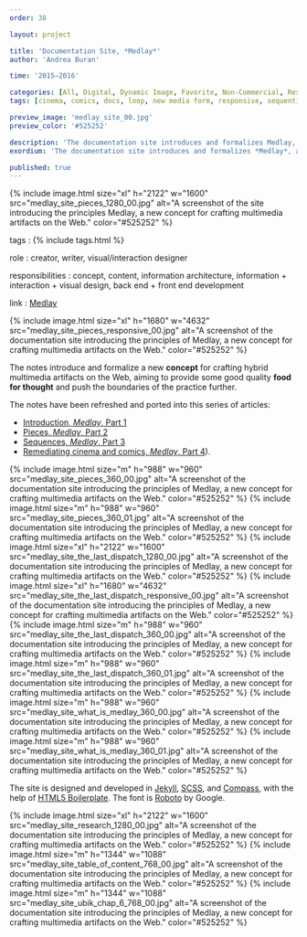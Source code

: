 ```yaml
---
order: 38

layout: project

title: 'Documentation Site, *Medlay*'
author: 'Andrea Buran'

time: '2015–2016'

categories: [All, Digital, Dynamic Image, Favorite, Non-Commercial, Research]
tags: [cinema, comics, docs, loop, new media form, responsive, sequential art, site]

preview_image: 'medlay_site_00.jpg'
preview_color: '#525252'

description: 'The documentation site introduces and formalizes Medlay, a new hybrid media form for crafting multimedia artifacts on the Web.'
exordium: 'The documentation site introduces and formalizes *Medlay*, a new hybrid media form for crafting multimedia artifacts on the Web.'

published: true
---
```


<div class="figures">
    {% include image.html
        size="xl"
        h="2122" w="1600"
        src="medlay_site_pieces_1280_00.jpg"
        alt="A screenshot of the site introducing the principles Medlay, a new concept for crafting multimedia artifacts on the Web."
        color="#525252"
    %}
</div>

tags
: {% include tags.html %}

role
: creator, writer, visual/interaction designer

responsibilities
: concept, content, information architecture, information + interaction + visual design, back end + front end development

link
: [Medlay](http://ranbureand.github.io/medlay/ "Medlay")

<div class="figures">
    {% include image.html
        size="xl"
        h="1680" w="4632"
        src="medlay_site_pieces_responsive_00.jpg"
        alt="A screenshot of the documentation site introducing the principles of Medlay, a new concept for crafting multimedia artifacts on the Web."
        color="#525252"
    %}
</div>

The notes introduce and formalize a new **concept** for crafting hybrid multimedia artifacts on the Web, aiming to provide some good quality **food for thought** and push the boundaries of the practice further.

The notes have been refreshed and ported into this series of articles:

+ [Introduction, *Medlay*, Part 1](http://andreaburan.com/post/medlay-introduction.html)
+ [Pieces, *Medlay*, Part 2](http://andreaburan.com/post/medlay-pieces.html)
+ [Sequences, *Medlay*, Part 3](http://andreaburan.com/post/medlay-sequences.html)
+ [Remediating cinema and comics, *Medlay*, Part 4](http://andreaburan.com/post/medlay-research.html)).

<div class="figures">
    {% include image.html
        size="m"
        h="988" w="960"
        src="medlay_site_pieces_360_00.jpg"
        alt="A screenshot of the documentation site introducing the principles of Medlay, a new concept for crafting multimedia artifacts on the Web."
        color="#525252"
    %}
    {% include image.html
        size="m"
        h="988" w="960"
        src="medlay_site_pieces_360_01.jpg"
        alt="A screenshot of the documentation site introducing the principles of Medlay, a new concept for crafting multimedia artifacts on the Web."
        color="#525252"
    %}
    {% include image.html
        size="xl"
        h="2122" w="1600"
        src="medlay_site_the_last_dispatch_1280_00.jpg"
        alt="A screenshot of the documentation site introducing the principles of Medlay, a new concept for crafting multimedia artifacts on the Web."
        color="#525252"
    %}
    {% include image.html
        size="xl"
        h="1680" w="4632"
        src="medlay_site_the_last_dispatch_responsive_00.jpg"
        alt="A screenshot of the documentation site introducing the principles of Medlay, a new concept for crafting multimedia artifacts on the Web."
        color="#525252"
    %}
    {% include image.html
        size="m"
        h="988" w="960"
        src="medlay_site_the_last_dispatch_360_00.jpg"
        alt="A screenshot of the documentation site introducing the principles of Medlay, a new concept for crafting multimedia artifacts on the Web."
        color="#525252"
    %}
    {% include image.html
        size="m"
        h="988" w="960"
        src="medlay_site_the_last_dispatch_360_01.jpg"
        alt="A screenshot of the documentation site introducing the principles of Medlay, a new concept for crafting multimedia artifacts on the Web."
        color="#525252"
    %}
    {% include image.html
        size="m"
        h="988" w="960"
        src="medlay_site_what_is_medlay_360_00.jpg"
        alt="A screenshot of the documentation site introducing the principles of Medlay, a new concept for crafting multimedia artifacts on the Web."
        color="#525252"
    %}
    {% include image.html
        size="m"
        h="988" w="960"
        src="medlay_site_what_is_medlay_360_01.jpg"
        alt="A screenshot of the documentation site introducing the principles of Medlay, a new concept for crafting multimedia artifacts on the Web."
        color="#525252"
    %}
</div>

The site is designed and developed in [Jekyll](http://jekyllrb.com/ "Jekyll"), [SCSS](http://sass-lang.com/ "SASS"), and [Compass](http://beta.compass-style.org/ "Compass"), with the help of [HTML5 Boilerplate](https://html5boilerplate.com/ "HTML5 Boilerplate"). The font is [Roboto](https://www.google.com/fonts/specimen/Roboto) by Google.

<div class="figures">
    {% include image.html
        size="xl"
        h="2122" w="1600"
        src="medlay_site_research_1280_00.jpg"
        alt="A screenshot of the documentation site introducing the principles of Medlay, a new concept for crafting multimedia artifacts on the Web."
        color="#525252"
    %}
    {% include image.html
        size="m"
        h="1344" w="1088"
        src="medlay_site_table_of_content_768_00.jpg"
        alt="A screenshot of the documentation site introducing the principles of Medlay, a new concept for crafting multimedia artifacts on the Web."
        color="#525252"
    %}
    {% include image.html
        size="m"
        h="1344" w="1088"
        src="medlay_site_ubik_chap_6_768_00.jpg"
        alt="A screenshot of the documentation site introducing the principles of Medlay, a new concept for crafting multimedia artifacts on the Web."
        color="#525252"
    %}
</div>
